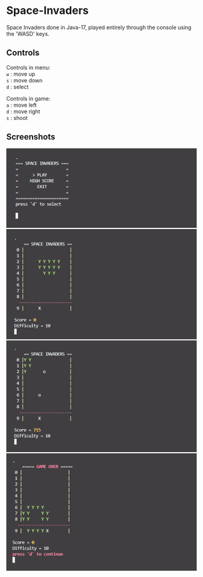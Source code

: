 # Space-Invaders

Space Invaders done in Java-17, played entirely through the console using the 'WASD' keys.

## Controls

Controls in menu:  
`w` : move up  
`s` : move down  
`d` : select  

Controls in game:  
`a` : move left  
`d` : move right  
`s` : shoot  

## Screenshots

![main-menu](img/main-menu.png)
![game screen](img/game-1.png)
![game screen](img/game-2.png)
![game over](img/game-over.png)
